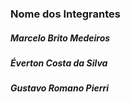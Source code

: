 ### Nome dos Integrantes
##### Marcelo Brito Medeiros
##### Éverton Costa da Silva
##### Gustavo Romano Pierri 

